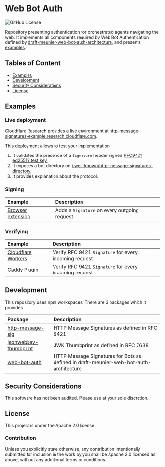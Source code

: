 # Web Bot Auth

![GitHub License](https://img.shields.io/github/license/cloudflareresearch/web-bot-auth)

Repository presenting authentication for orchestrated agents navigating the web.
It implements all components required by Web Bot Authentication defined by [draft-meunier-web-bot-auth-architecture](https://thibmeu.github.io/http-message-signatures-directory/draft-meunier-web-bot-auth-architecture.html), and presents [examples](#examples).

## Tables of Content

* [Examples](#examples)
* [Development](#development)
* [Security Considerations](#security-considerations)
* [License](#license)

## Examples

### Live deployment

Cloudflare Research provides a live environment at [http-message-signatures-example.research.cloudflare.com](https://http-message-signatures-example.research.cloudflare.com/).

This deployment allows to test your implementation.

1. It validates the presence of a `Signature` header signed [RFC9421 ed25519 test key](./examples/rfc9421-keys/ed25519.pem),
2. It exposes a bot directory on [/.well-known/http-message-signatures-directory](https://http-message-signatures-example.research.cloudflare.com/.well-known/http-message-signatures-directory),
3. It provides explanation about the protocol.


### Signing

| Example                                            | Description                                  |
|:---------------------------------------------------|:---------------------------------------------|
| [Browser extension](./examples/browser-extension/) | Adds a `Signature` on every outgoing request |

### Verifying

| Example                                                | Description                                            |
|:-------------------------------------------------------|:-------------------------------------------------------|
| [Cloudflare Workers](./examples/verification-workers/) | Verify RFC 9421 `Signature` for every incoming request |
| [Caddy Plugin](./examples/caddy-plugin/)               | Verify RFC 9421 `Signature` for every incoming request |

## Development

This repository uses npm workspaces. There are 3 packages which it provides

| Package                                                    | Description                                                                            |
|:-----------------------------------------------------------|:---------------------------------------------------------------------------------------|
| [http-message-sig](./packages/http-message-sig/)           | HTTP Message Signatures as defined in RFC 9421                                         |
| [jsonwebkey-thumbprint](./packages/jsonwebkey-thumbprint/) | JWK Thumbprint as defined in RFC 7638                                                  |
| [web-bot-auth](./packages/web-bot-auth/)                   | HTTP Message Signatures for Bots as defined in draft-meunier-web-bot-auth-architecture |

## Security Considerations

This software has not been audited. Please use at your sole discretion.

## License

This project is under the Apache 2.0 license.

### Contribution

Unless you explicitly state otherwise, any contribution intentionally submitted for inclusion in the work by you shall be Apache 2.0 licensed as above, without any additional terms or conditions.
